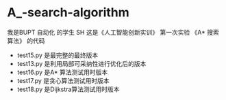 # A_-search-algorithm
我是BUPT 自动化 的学生 SH 
这是《人工智能创新实训》 第一次实验 《A* 搜索算法》 的代码  
+ test15.py 是最完整的最终版本  
+ test13.py 是利用局部可采纳性进行优化后的版本  
+ test16.py 是A* 算法测试用时版本  
+ test17.py 是贪心算法测试用时版本  
+ test18.py 是Dijkstra算法测试用时版本  
